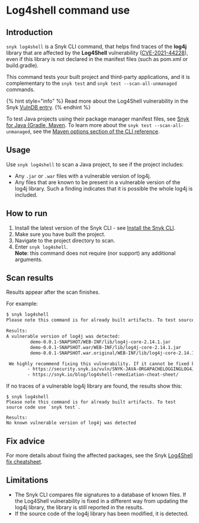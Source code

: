 # Log4shell command use

## Introduction

`snyk log4shell` is a Snyk CLI command, that helps find traces of the **log4j** library that are affected by the **Log4Shell** vulnerability ([CVE-2021-44228](https://cve.mitre.org/cgi-bin/cvename.cgi?name=CVE-2021-44228)), even if this library is not declared in the manifest files (such as pom.xml or build.gradle).

This command tests your built project and third-party applications, and it is complementary to the `snyk test` and `snyk test --scan-all-unmanaged` commands.

{% hint style="info" %}
Read more about the Log4Shell vulnerability in the Snyk [VulnDB entry](https://security.snyk.io/vuln/SNYK-JAVA-ORGAPACHELOGGINGLOG4J-2314720).
{% endhint %}

To test Java projects using their package manager manifest files, see [Snyk for Java (Gradle, Maven](../../scan-application-code/snyk-open-source/language-and-package-manager-support/snyk-for-java-gradle-maven.md). To learn more about the `snyk test --scan-all-unmanaged`, see the [Maven options section of the CLI reference](https://docs.snyk.io/snyk-cli/cli-reference#options-for-maven-projects).

## Usage

Use `snyk log4shell` to scan a Java project, to see if the project includes:

* Any `.jar` or `.war` files with a vulnerable version of log4j.
* Any files that are known to be present in a vulnerable version of the log4j library. Such a finding indicates that it is possible the whole log4j is included.

## How to run

1. Install the latest version of the Snyk CLI - see [Install the Snyk CLI](../install-the-snyk-cli.md).
2. Make sure you have built the project.
3. Navigate to the project directory to scan.
4. Enter `snyk log4shell`.\
   **Note**: this command does not require (nor support) any additional arguments.

## Scan results

Results appear after the scan finishes.

For example:

```bash
$ snyk log4shell
Please note this command is for already built artifacts. To test source code use `snyk test`.

Results:
A vulnerable version of log4j was detected: 
         demo-0.0.1-SNAPSHOT/WEB-INF/lib/log4j-core-2.14.1.jar
         demo-0.0.1-SNAPSHOT.war/WEB-INF/lib/log4j-core-2.14.1.jar
         demo-0.0.1-SNAPSHOT.war.original/WEB-INF/lib/log4j-core-2.14.1.jar

 We highly recommend fixing this vulnerability. If it cannot be fixed by upgrading, see mitigation information here:
        - https://security.snyk.io/vuln/SNYK-JAVA-ORGAPACHELOGGINGLOG4J-2314720
        - https://snyk.io/blog/log4shell-remediation-cheat-sheet/
```

If no traces of a vulnerable log4j library are found, the results show this:

```
$ snyk log4shell
Please note this command is for already built artifacts. To test source code use `snyk test`.

Results:
No known vulnerable version of log4j was detected
```

## Fix advice

For more details about fixing the affected packages, see the Snyk [Log4Shell fix cheatsheet](https://snyk.io/blog/log4shell-remediation-cheat-sheet).

## Limitations

* The Snyk CLI compares file signatures to a database of known files. If the Log4Shell vulnerability is fixed in a different way from updating the log4j library, the library is still reported in the results.
* If the source code of the log4j library has been modified, it is detected.

